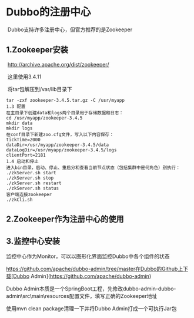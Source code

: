 # Dubbo的注册中心

​	Dubbo支持许多注册中心，但官方推荐的是Zookeeper

## 	1.Zookeeper安装

​	http://archive.apache.org/dist/zookeeper/

​	这里使用3.4.11

​	将tar包解压到/var/lib目录下

```
tar -zxf zookeeper-3.4.5.tar.gz -C /usr/myapp
1.3 配置
在主目录下创建data和logs两个目录用于存储数据和日志：
cd /usr/myapp/zookeeper-3.4.5
mkdir data
mkdir logs
在conf目录下新建zoo.cfg文件，写入以下内容保存：
tickTime=2000
dataDir=/usr/myapp/zookeeper-3.4.5/data
dataLogDir=/usr/myapp/zookeeper-3.4.5/logs
clientPort=2181
1.4 启动和停止
进入bin目录，启动、停止、重启分和查看当前节点状态（包括集群中是何角色）别执行：
./zkServer.sh start
./zkServer.sh stop
./zkServer.sh restart
./zkServer.sh status
客户端连接zookeeper
./zkCli.sh

```

## 2.Zookeeper作为注册中心的使用





## 3.监控中心安装

监控中心作为Monitor，可以以图形化界面监控Dubbo中各个组件的状态

https://github.com/apache/dubbo-admin/tree/master在Dubbo的Github上下载[Dubbo Admin](https://github.com/apache/dubbo-admin)

Dubbo Admin本质是一个SpringBoot工程，先修改dubbo-admin-dubbo-admin\src\main\resources配置文件，填写正确的Zookeeper地址

使用mvn clean package清理一下并将Dubbo Admin打成一个可执行Jar包